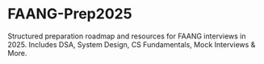 # FAANG-Prep2025
Structured preparation roadmap and resources for FAANG interviews in 2025. Includes DSA, System Design, CS Fundamentals, Mock Interviews &amp; More.
